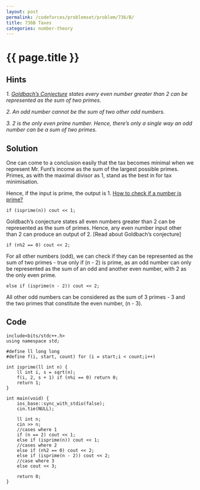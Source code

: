 ```yaml
---
layout: post
permalink: /codeforces/problemset/problem/736/B/
title: 736B Taxes
categories: number-theory
---
```


{{ page.title }}
================

Hints
-----

*1. [Goldbach’s Conjecture](https://en.wikipedia.org/wiki/Goldbach%27s_conjecture) states every even number greater than 2 can be represented as the sum of two primes.*

*2. An odd number cannot be the sum of two other odd numbers.*

*3. 2 is the only even prime number. Hence, there’s only a single way an odd number can be a sum of two primes.*

Solution
--------

One can come to a conclusion easily that the tax becomes minimal when we represent Mr. Funt’s income as the sum of the largest possible primes. Primes, as with the maximal divisor as 1, stand as the best in for tax minimisation.

Hence, if the input is prime, the output is 1. [How to check if a number is prime?](http://planetmath.org/howtofindwhetheragivennumberisprimeornot)

~~~
if (isprime(n)) cout << 1;
~~~

Goldbach’s conjecture states all even numbers greater than 2 can be represented as the sum of primes. Hence, any even number input other than 2 can produce an output of 2. [Read about Goldbach’s conjecture]

~~~
if (n%2 == 0) cout << 2;
~~~

For all other numbers (odd), we can check if they can be represented as the sum of two primes - true only if (n - 2) is prime, as an odd number can only be represented as the sum of an odd and another even number, with 2 as the only even prime.

~~~
else if (isprime(n - 2)) cout << 2;
~~~

All other odd numbers can be considered as the sum of 3 primes - 3 and the two primes that constitute the even number, (n - 3).

Code
----

~~~
include<bits/stdc++.h>
using namespace std;

#define ll long long
#define f(i, start, count) for (i = start;i < count;i++)

int isprime(ll int n) {
    ll int i, s = sqrt(n);
    f(i, 2, s + 1) if (n%i == 0) return 0;
    return 1;
}

int main(void) {
    ios_base::sync_with_stdio(false);
    cin.tie(NULL);

    ll int n;
    cin >> n;
    //cases where 1
    if (n == 2) cout << 1;
    else if (isprime(n)) cout << 1;
    //cases where 2
    else if (n%2 == 0) cout << 2;
    else if (isprime(n - 2)) cout << 2;
    //case where 3
    else cout << 3;

    return 0;
}
